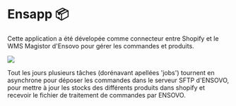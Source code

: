 # Ensapp 📦

Cette application a été dévelopée comme connecteur entre Shopify et le WMS Magistor d'Ensovo
pour gérer les commandes et produits.

![](/images/summary_schema.png)

Tout les jours plusieurs tâches (dorénavant apellées 'jobs') tournent en asynchrone pour déposer
les commandes dans le serveur SFTP d'ENSOVO, pour mettre à jour les stocks des différents produits
dans shopify et recevoir le fichier de traitement de commandes par ENSOVO.

